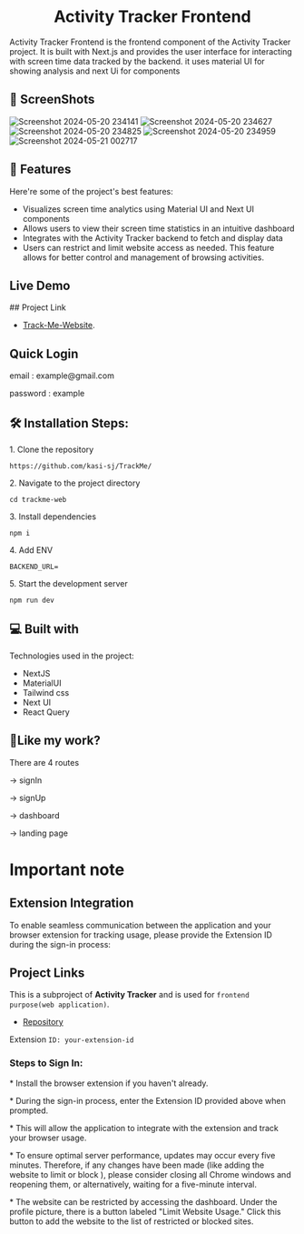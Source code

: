 <h1 align="center" id="title">Activity Tracker Frontend</h1>

<p id="description">Activity Tracker Frontend is the frontend component of the Activity Tracker project. It is built with Next.js and provides the user interface for interacting with screen time data tracked by the backend. it uses material UI for showing analysis and next Ui for components</p>

<h2>📱 ScreenShots</h2>

 ![Screenshot 2024-05-20 234141](https://github.com/kasi-sj/track-me-website/assets/110708280/2acf3498-4276-4a23-a468-dd10c278671f)
 ![Screenshot 2024-05-20 234627](https://github.com/kasi-sj/track-me-website/assets/110708280/0f47057f-1817-414a-872a-762734cee6d1)
 ![Screenshot 2024-05-20 234825](https://github.com/kasi-sj/track-me-website/assets/110708280/76867fe9-fec4-40c4-8912-d1be5e787fdb)
 ![Screenshot 2024-05-20 234959](https://github.com/kasi-sj/track-me-website/assets/110708280/5c8163bc-a4f5-44da-b439-a0bb4d944f28)
 ![Screenshot 2024-05-21 002717](https://github.com/kasi-sj/track-me-website/assets/110708280/8e252a6d-fff3-4127-be8c-dcad575014ad)

  
<h2>🧐 Features</h2>

Here're some of the project's best features:

*   Visualizes screen time analytics using Material UI and Next UI components
*   Allows users to view their screen time statistics in an intuitive dashboard
*   Integrates with the Activity Tracker backend to fetch and display data
*   Users can restrict and limit website access as needed. This feature allows for better control and management of browsing activities.
<h2> Live Demo </h2>
## Project Link

- [Track-Me-Website](https://trackme-web-jade.vercel.app/).


<h2>Quick Login </h2>
<p>
email : example@gmail.com
</p>
<p>
password : example
</p>

<h2>🛠️ Installation Steps:</h2>

<p>1. Clone the repository</p>

```
https://github.com/kasi-sj/TrackMe/
```

<p>2. Navigate to the project directory</p>

```
cd trackme-web
```

<p>3. Install dependencies</p>

```
npm i
```

<p>4. Add ENV</p>

```
BACKEND_URL=
```

<p>5. Start the development server</p>

```
npm run dev
```

  
  
<h2>💻 Built with</h2>

Technologies used in the project:

*   NextJS
*   MaterialUI
*   Tailwind css
*   Next UI
*   React Query

<h2>💖Like my work?</h2>
<p>
There are 4 routes
</p>
<p>
 -> signIn
</p>
<p>
 -> signUp 
</p>
<p>
 -> dashboard 
</p> 
<p>
-> landing page 
</p>
<h1>Important note</h1>
<h2>Extension Integration</h2>
<p>
To enable seamless communication between the application and your browser extension for tracking usage, please provide the Extension ID during the sign-in process:
</p>

## Project Links
This  is a subproject of **Activity Tracker** and is used for `frontend purpose(web application)`.

- [Repository](https://github.com/kasi-sj/track-me-website)

Extension `ID: your-extension-id`

<h3>
Steps to Sign In:
</h3>
<p>
*  Install the browser extension if you haven't already.
</p>
<p>
*  During the sign-in process, enter the Extension ID provided above when prompted.
</p>
<p>
*  This will allow the application to integrate with the extension and track your browser usage.
</p>
<p>
*  To ensure optimal server performance, updates may occur every five minutes. Therefore, if any changes have been made (like adding the website to limit or block ), please consider closing all Chrome windows and reopening them, or alternatively, waiting for a five-minute interval.
</p>
<p>
*  The website can be restricted by accessing the dashboard. Under the profile picture, there is a button labeled "Limit Website Usage." Click this button to add the website to the list of restricted or blocked sites.
</p>
